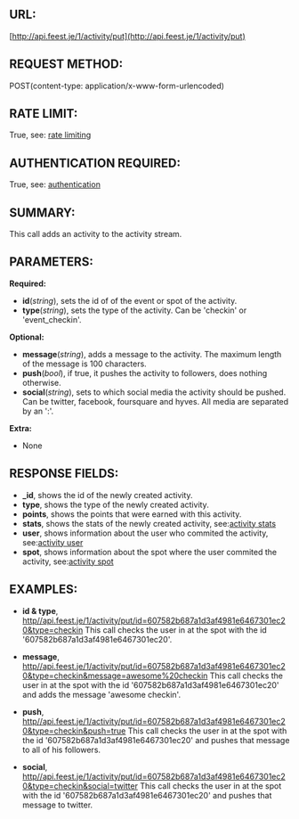 URL:
----
[http://api.feest.je/1/activity/put](http://api.feest.je/1/activity/put)

REQUEST METHOD:
---------------
POST(content-type: application/x-www-form-urlencoded)


RATE LIMIT:
-----------
True, see: [rate limiting](<link naar ratelimitpagina>)

AUTHENTICATION REQUIRED:
------------------------
True, see: [authentication](<link naar authenticationpagina>)

SUMMARY:
--------
This call adds an activity to the activity stream.

PARAMETERS:
-----------

**Required:**

 - **id**(*string*), sets the id of of the event or spot of the activity.
 - **type**(*string*), sets the type of the activity. Can be 'checkin' or 'event_checkin'.

**Optional:**

 - **message**(*string*), adds a message to the activity. The maximum length of the message is 100 characters.
 - **push**(*bool*), if true, it pushes the activity to followers, does nothing otherwise.
 - **social**(*string*), sets to which social media the activity should be pushed. Can be twitter, facebook, foursquare and hyves. All media are separated by an ':'.
 
 
**Extra:**

 - None

RESPONSE FIELDS:
----------------
 - **_id**, shows the id of the newly created activity.
 - **type**, shows the type of the newly created activity.
 - **points**, shows the points that were earned with this activity.
 - **stats**, shows the stats of the newly created activity, see:[activity stats](<link naar stats pagina>)
 - **user**, shows information about the user who commited the activity, see:[activity user](<link naar user pagina>)
 - **spot**, shows information about the spot where the user commited the activity, see:[activity spot](<link naar spot pagina>)
 

EXAMPLES:
---------
 
 - **id & type**, [http//api.feest.je/1/activity/put/id=607582b687a1d3af4981e6467301ec20&type=checkin](http//api.feest.je/1/activity/put/id=607582b687a1d3af4981e6467301ec20&type=checkin)
 This call checks the user in at the spot with the id '607582b687a1d3af4981e6467301ec20'.
 
 - **message**, [http//api.feest.je/1/activity/put/id=607582b687a1d3af4981e6467301ec20&type=checkin&message=awesome%20checkin](http//api.feest.je/1/activity/put/id=607582b687a1d3af4981e6467301ec20&type=checkin&message=awesome%checkin)
 This call checks the user in at the spot with the id '607582b687a1d3af4981e6467301ec20' and adds the message 'awesome checkin'.
 
 - **push**, [http//api.feest.je/1/activity/put/id=607582b687a1d3af4981e6467301ec20&type=checkin&push=true](http//api.feest.je/1/activity/put/id=607582b687a1d3af4981e6467301ec20&type=checkin&push=true)
 This call checks the user in at the spot with the id '607582b687a1d3af4981e6467301ec20' and pushes that message to all of his followers.
 
 - **social**, [http//api.feest.je/1/activity/put/id=607582b687a1d3af4981e6467301ec20&type=checkin&social=twitter](http//api.feest.je/1/activity/put/id=607582b687a1d3af4981e6467301ec20&type=checkin&social=twitter)
 This call checks the user in at the spot with the id '607582b687a1d3af4981e6467301ec20' and pushes that message to twitter.